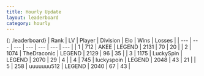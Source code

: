 ```yaml
---
title: Hourly Update
layout: leaderboard
category: hourly
---
```


{: .leaderboard}
| Rank | LV | Player | Division | Elo | Wins | Losses |
| --- | --- | --- | --- | --- | --- | --- |
| <span data-change="0">1</span> | 712 | <span title="ID: 455100">AKEE</span> | LEGEND | <span data-change="0">2131</span> | <span data-change="0">70</span> | <span data-change="0">20</span> |
| <span data-change="0">2</span> | 1074 | <span title="ID: 544310">TheDraconic</span> | LEGEND | <span data-change="13">2129</span> | <span data-change="3">96</span> | <span data-change="0">35</span> |
| <span data-change="0">3</span> | 1175 | <span title="ID: 498412">LuckySpin</span> | LEGEND | <span data-change="0">2070</span> | <span data-change="0">29</span> | <span data-change="0">4</span> |
| <span data-change="0">4</span> | 745 | <span title="ID: 512212">luckyspoin</span> | LEGEND | <span data-change="0">2048</span> | <span data-change="0">43</span> | <span data-change="0">21</span> |
| <span data-change="0">5</span> | 258 | <span title="ID: 655022">uuuuuuu512</span> | LEGEND | <span data-change="0">2040</span> | <span data-change="0">67</span> | <span data-change="0">43</span> |